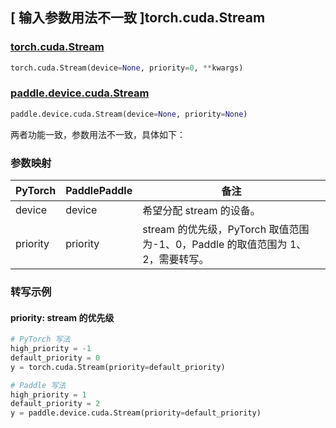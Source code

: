 ## [ 输入参数用法不一致 ]torch.cuda.Stream

### [torch.cuda.Stream](https://pytorch.org/docs/stable/generated/torch.cuda.Stream.html#torch.cuda.Stream)

```python
torch.cuda.Stream(device=None, priority=0, **kwargs)
```

### [paddle.device.cuda.Stream](https://www.paddlepaddle.org.cn/documentation/docs/zh/develop/api/paddle/device/cuda/Stream_cn.html)

```python
paddle.device.cuda.Stream(device=None, priority=None)
```

两者功能一致，参数用法不一致，具体如下：

### 参数映射

| PyTorch  | PaddlePaddle | 备注                                                                                      |
| -------- | ------------ | ----------------------------------------------------------------------------------------- |
| device   | device       | 希望分配 stream 的设备。                                                                  |
| priority | priority     | stream 的优先级，PyTorch 取值范围为-1、0，Paddle 的取值范围为 1、2，需要转写。 |

### 转写示例

#### priority: stream 的优先级

```python
# PyTorch 写法
high_priority = -1
default_priority = 0
y = torch.cuda.Stream(priority=default_priority)

# Paddle 写法
high_priority = 1
default_priority = 2
y = paddle.device.cuda.Stream(priority=default_priority)
```
